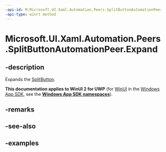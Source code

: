 ```yaml
---
-api-id: M:Microsoft.UI.Xaml.Automation.Peers.SplitButtonAutomationPeer.Expand
-api-type: winrt method
---
```


# Microsoft.UI.Xaml.Automation.Peers.SplitButtonAutomationPeer.Expand

<!--
public void Expand ();
-->

## -description

Expands the [SplitButton](../microsoft.ui.xaml.controls/splitbutton.md).

**This documentation applies to WinUI 2 for UWP** (for [WinUI](/windows/apps/winui/winui3/) in the [Windows App SDK](/windows/apps/windows-app-sdk/), see the **[Windows App SDK namespaces](/windows/windows-app-sdk/api/winrt/)**).

## -remarks

## -see-also

## -examples

